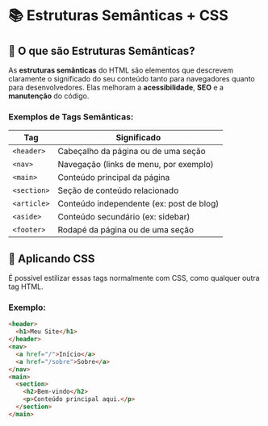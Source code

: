 # 📚 Estruturas Semânticas + CSS

## 🧱 O que são Estruturas Semânticas?

As **estruturas semânticas** do HTML são elementos que descrevem claramente o significado do seu conteúdo tanto para navegadores quanto para desenvolvedores. Elas melhoram a **acessibilidade**, **SEO** e a **manutenção** do código.

### Exemplos de Tags Semânticas:
| Tag         | Significado                                  |
|-------------|----------------------------------------------|
| `<header>`  | Cabeçalho da página ou de uma seção          |
| `<nav>`     | Navegação (links de menu, por exemplo)       |
| `<main>`    | Conteúdo principal da página                 |
| `<section>` | Seção de conteúdo relacionado                |
| `<article>` | Conteúdo independente (ex: post de blog)     |
| `<aside>`   | Conteúdo secundário (ex: sidebar)            |
| `<footer>`  | Rodapé da página ou de uma seção             |

## 🎨 Aplicando CSS

É possível estilizar essas tags normalmente com CSS, como qualquer outra tag HTML.

### Exemplo:
```html
<header>
  <h1>Meu Site</h1>
</header>
<nav>
  <a href="/">Início</a>
  <a href="/sobre">Sobre</a>
</nav>
<main>
  <section>
    <h2>Bem-vindo</h2>
    <p>Conteúdo principal aqui.</p>
  </section>
</main>
